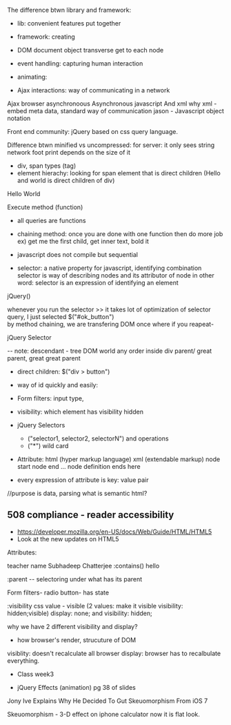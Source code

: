 The difference btwn library and framework:
- lib: convenient features put together
- framework: creating 

- DOM document object transverse get to each node 
- event handling: capturing human interaction
- animating:
- Ajax interactions: way of communicating in a network

Ajax browser asynchronoous Asynchronous javascript And xml
why xml - embed meta data, standard way of communication
jason - Javascript object notation

Front end community: jQuery based on css query language.

Difference btwn minified vs uncompressed:
  for server: it only sees string
  network foot print depends on the size of it

- div, span types (tag)
- element hierachy: looking for span element that is direct children
  (Hello and world is direct children of div)

<div id = "foo" class= "bar">
  <span> Hello </span>
  <span> World </span>
</div>

Execute method (function)
- all queries are functions

- chaining method: once you are done with one function then do more job
  ex) get me the first child, get inner text, bold it
- javascript does not compile but sequential

- selector: a native property for javascript, identifying combination
selector is way of describing nodes and its attributor of node
in other word: selector is an expression of identifying an element

jQuery()

whenever you run the selector  >> it takes lot of optimization of selector query, I just selected $("#ok_button")  
  by method chaining, we are transfering DOM once 
  where if you reapeat- 

jQuery Selector

-- note: descendant - tree DOM world any order inside div parent/ great parent, great great parent

- direct children: $("div > button")

* way of id quickly and easily: 
- Form filters: input type,
- visibility: which element has visibility hidden 

- jQuery Selectors
  - ("selector1, selector2, selectorN") and operations
  - ("*") wild card

- Attribute: html (hyper markup language) xml (extendable markup)
node start    node end
<abc> ...     </abc> node definition ends here

- every expression of attribute is key: value pair
<div id= class= >

<div data-ucsc="jquery"> //purpose is data, parsing 
what is semantic html? 

## 508 compliance - reader accessibility
- https://developer.mozilla.org/en-US/docs/Web/Guide/HTML/HTML5
- Look at the new updates on HTML5

Attributes: 

teacher name Subhadeep Chatterjee
:contains()
<span>hello</span>

:parent -- selectoring under what has its parent

Form filters- 
radio button- has state

:visibility
css value - visible (2 values: make it visible visibility: hidden;visible)
display: none; and visibility: hidden;

why we have 2 different visibility and display?
- how browser's render, strucuture of DOM 

visiblity: doesn't recalculate all browser
display: browser has to recalbulate everything.

- Class week3
* jQuery Effects (animation)
pg 38 of slides

Jony Ive Explains Why He Decided To Gut Skeuomorphism From iOS 7

Skeuomorphism - 3-D effect on iphone calculator now it is flat look.
 


